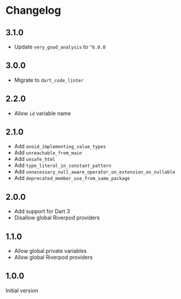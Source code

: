 # Changelog

## 3.1.0

- Update `very_good_analysis` to `^6.0.0`

## 3.0.0

- Migrate to `dart_code_linter`

## 2.2.0

- Allow `id` variable name

## 2.1.0

- Add `avoid_implementing_value_types`
- Add `unreachable_from_main`
- Add `unsafe_html`
- Add `type_literal_in_constant_pattern`
- Add `unnecessary_null_aware_operator_on_extension_on_nullable`
- Add `deprecated_member_use_from_same_package`

## 2.0.0

- Add support for Dart 3
- Disallow global Riverpod providers

## 1.1.0

- Allow global private variables
- Allow global Riverpod providers

## 1.0.0

Initial version
